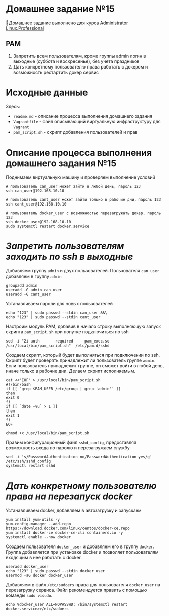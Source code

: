 # **Домашнее задание №15**

🔖Домашнее задание выполнено для курса [Administrator Linux.Professional](https://otus.ru/lessons/linux-professional/)

## **PAM** 

1. Запретить всем пользователям, кроме группы admin логин в выходные (суббота и воскресенье), без учета праздников
2. Дать конкретному пользователю права работать с докером и возможность рестартить докер сервис

# **Исходные данные**

Здесь:
- `readme.md` - описание процесса выполнения домашнего задания
- `Vagrantfile` - файл описывающий виртуальную инфраструктуру для `Vagrant`
- `pam_script.sh` - скрипт добавления пользователей и прав

# **Описание процесса выполнения домашнего задания №15**

Поднимаем виртуальную машину и проверяем выполнение условий
```
# пользователь can_user может зайти в любой день, пароль 123
ssh can_user@192.168.10.10

# пользователь cant_user может зайти только в рабочие дни, пароль 123
ssh cant_user@192.168.10.10

# пользователь docker_user с возможностью перезагружать докер, пароль 123
ssh docker_user@192.168.10.10
sudo systemctl restart docker.service
```

# ***Запретить пользователям заходить по ssh в выходные***

Добавляем группу `admin` и двух пользователей. Пользователя `can_user` добавляем в группу `admin` 
```
groupadd admin
useradd -G admin can_user
useradd -G cant_user
```
Устанавливаем пароли для новых пользователей
```
echo "123" | sudo passwd --stdin can_user &&\
echo "123" | sudo passwd --stdin cant_user
```
Настроим модуль PAM, добавив в начало строку выполняющую запуск скрипта `pam_script.sh` при попутке подключиться по ssh
```
sed -i "2i auth       required     pam_exec.so /usr/local/bin/pam_script.sh"  /etc/pam.d/sshd
```
Создаем скрипт, который будет выполняться при подключении по ssh. 
Скрипт будет проверять принадлежит ли пользователь группе `admin`.
Если пользователь принадлежит группе, он сможет войти в любой день, иначе только в рабочие дни. Делаем скрипт исполняемым.
```
cat <<'EOF' > /usr/local/bin/pam_script.sh
#!/bin/bash
if [[ `grep $PAM_USER /etc/group | grep 'admin'` ]]
then
exit 0
fi
if [[ `date +%u` > 1 ]]
then
exit 1
fi
EOF

chmod +x /usr/local/bin/pam_script.sh
```
Правим конфигурационный файл `sshd_config`, предоставляя возможность входа по паролю и перезагружаем службу
```
sed -i 's/PasswordAuthentication no/PasswordAuthentication yes/g' /etc/ssh/sshd_config
systemctl restart sshd
```

# ***Дать конкретному пользователю права на перезапуск docker***

Устанавливаем docker, добавляем в автозагрузку и запускаем
```
yum install yum-utils -y
yum-config-manager --add-repo https://download.docker.com/linux/centos/docker-ce.repo
yum install docker-ce docker-ce-cli containerd.io -y
systemctl enable --now docker
```
Создаем пользователя `docker_user` и добавляем его в группу `docker`. 
Группа добавляется при установке docker и позволяет пользователям входящим в нее работать с docker.
```
useradd docker_user
echo "123" | sudo passwd --stdin docker_user
usermod -aG docker docker_user
```
Добавляем в файл `/etc/sudoers` права для пользователя `docker_user` на перезагрузку сервиса.
Файл рекомендуется править с помощью команды `sudo visudo`. 
```
echo %docker_user ALL=NOPASSWD: /bin/systemctl restart docker.service>>/etc/sudoers
```